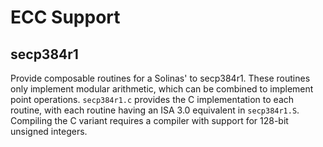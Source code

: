# ECC Support

## secp384r1

Provide composable routines for a Solinas' to secp384r1. These routines only implement modular arithmetic, which can be combined to implement point operations. `secp384r1.c` provides the C implementation to each routine, with each routine having an ISA 3.0 equivalent in `secp384r1.S`. Compiling the C variant requires a compiler with support for 128-bit unsigned integers.
